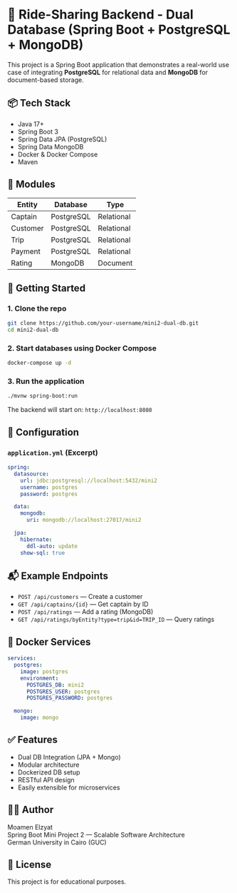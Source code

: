 # 🚗 Ride-Sharing Backend - Dual Database (Spring Boot + PostgreSQL + MongoDB)

This project is a Spring Boot application that demonstrates a real-world use case of integrating **PostgreSQL** for relational data and **MongoDB** for document-based storage.

## 📦 Tech Stack

- Java 17+
- Spring Boot 3
- Spring Data JPA (PostgreSQL)
- Spring Data MongoDB
- Docker & Docker Compose
- Maven

## 🧱 Modules

| Entity     | Database     | Type        |
|------------|--------------|-------------|
| Captain    | PostgreSQL   | Relational  |
| Customer   | PostgreSQL   | Relational  |
| Trip       | PostgreSQL   | Relational  |
| Payment    | PostgreSQL   | Relational  |
| Rating     | MongoDB      | Document    |

## 🚀 Getting Started

### 1. Clone the repo

```bash
git clone https://github.com/your-username/mini2-dual-db.git
cd mini2-dual-db
```

### 2. Start databases using Docker Compose

```bash
docker-compose up -d
```

### 3. Run the application

```bash
./mvnw spring-boot:run
```

The backend will start on: `http://localhost:8080`

## 🔧 Configuration

### `application.yml` (Excerpt)

```yaml
spring:
  datasource:
    url: jdbc:postgresql://localhost:5432/mini2
    username: postgres
    password: postgres

  data:
    mongodb:
      uri: mongodb://localhost:27017/mini2

  jpa:
    hibernate:
      ddl-auto: update
    show-sql: true
```

## 📬 Example Endpoints

- `POST /api/customers` — Create a customer
- `GET /api/captains/{id}` — Get captain by ID
- `POST /api/ratings` — Add a rating (MongoDB)
- `GET /api/ratings/byEntity?type=trip&id=TRIP_ID` — Query ratings

## 🐳 Docker Services

```yaml
services:
  postgres:
    image: postgres
    environment:
      POSTGRES_DB: mini2
      POSTGRES_USER: postgres
      POSTGRES_PASSWORD: postgres

  mongo:
    image: mongo
```

## ✅ Features

- Dual DB Integration (JPA + Mongo)
- Modular architecture
- Dockerized DB setup
- RESTful API design
- Easily extensible for microservices

## 👨‍💻 Author

Moamen Elzyat  
Spring Boot Mini Project 2 — Scalable Software Architecture  
German University in Cairo (GUC)

## 📜 License

This project is for educational purposes.
